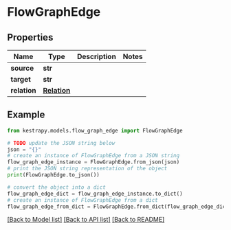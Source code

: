 # FlowGraphEdge


## Properties

Name | Type | Description | Notes
------------ | ------------- | ------------- | -------------
**source** | **str** |  | 
**target** | **str** |  | 
**relation** | [**Relation**](Relation.md) |  | 

## Example

```python
from kestrapy.models.flow_graph_edge import FlowGraphEdge

# TODO update the JSON string below
json = "{}"
# create an instance of FlowGraphEdge from a JSON string
flow_graph_edge_instance = FlowGraphEdge.from_json(json)
# print the JSON string representation of the object
print(FlowGraphEdge.to_json())

# convert the object into a dict
flow_graph_edge_dict = flow_graph_edge_instance.to_dict()
# create an instance of FlowGraphEdge from a dict
flow_graph_edge_from_dict = FlowGraphEdge.from_dict(flow_graph_edge_dict)
```
[[Back to Model list]](../README.md#documentation-for-models) [[Back to API list]](../README.md#documentation-for-api-endpoints) [[Back to README]](../README.md)


